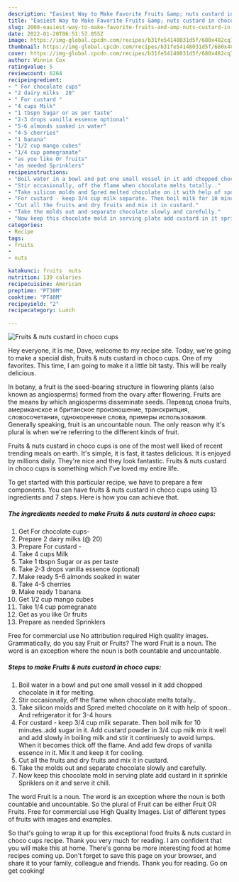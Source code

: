 ```yaml
---
description: "Easiest Way to Make Favorite Fruits &amp; nuts custard in choco cups"
title: "Easiest Way to Make Favorite Fruits &amp; nuts custard in choco cups"
slug: 2008-easiest-way-to-make-favorite-fruits-and-amp-nuts-custard-in-choco-cups
date: 2022-01-20T06:51:57.855Z
image: https://img-global.cpcdn.com/recipes/b31fe54148031d5f/680x482cq70/fruits-nuts-custard-in-choco-cups-recipe-main-photo.jpg
thumbnail: https://img-global.cpcdn.com/recipes/b31fe54148031d5f/680x482cq70/fruits-nuts-custard-in-choco-cups-recipe-main-photo.jpg
cover: https://img-global.cpcdn.com/recipes/b31fe54148031d5f/680x482cq70/fruits-nuts-custard-in-choco-cups-recipe-main-photo.jpg
author: Winnie Cox
ratingvalue: 5
reviewcount: 6264
recipeingredient:
- " For chocolate cups"
- "2 dairy milks  20"
- " For custard "
- "4 cups Milk"
- "1 tbspn Sugar or as per taste"
- "2-3 drops vanilla essence optional"
- "5-6 almonds soaked in water"
- "4-5 cherries"
- "1 banana"
- "1/2 cup mango cubes"
- "1/4 cup pomegranate"
- "as you like Or fruits"
- "as needed Sprinklers"
recipeinstructions:
- "Boil water in a bowl and put one small vessel in it add chopped chocolate in it for melting."
- "Stir occasionally, off the flame when chocolate melts totally.."
- "Take silicon molds and Spred melted chocolate on it with help of spoon.. And refrigerator it for 3-4 hours"
- "For custard - keep 3/4 cup milk separate. Then boil milk for 10 minutes..add sugar in it. Add custard powder in 3/4 cup milk mix it well and add slowly in boiling milk and stir it continuesly to avoid lumps. When it becomes thick off the flame. And add few drops of vanilla essence in it. Mix it and keep it for cooling."
- "Cut all the fruits and dry fruits and mix it in custard."
- "Take the molds out and separate chocolate slowly and carefully."
- "Now keep this chocolate mold in serving plate add custard in it sprinkle Spriklers on it and serve it chill."
categories:
- Recipe
tags:
- fruits
- 
- nuts

katakunci: fruits  nuts 
nutrition: 139 calories
recipecuisine: American
preptime: "PT30M"
cooktime: "PT40M"
recipeyield: "2"
recipecategory: Lunch

---
```



![Fruits & nuts custard in choco cups](https://img-global.cpcdn.com/recipes/b31fe54148031d5f/680x482cq70/fruits-nuts-custard-in-choco-cups-recipe-main-photo.jpg)

Hey everyone, it is me, Dave, welcome to my recipe site. Today, we're going to make a special dish, fruits & nuts custard in choco cups. One of my favorites. This time, I am going to make it a little bit tasty. This will be really delicious.

In botany, a fruit is the seed-bearing structure in flowering plants (also known as angiosperms) formed from the ovary after flowering. Fruits are the means by which angiosperms disseminate seeds. Перевод слова fruits, американское и британское произношение, транскрипция, словосочетания, однокоренные слова, примеры использования. Generally speaking, fruit is an uncountable noun. The only reason why it's plural is when we're referring to the different kinds of fruit.

Fruits & nuts custard in choco cups is one of the most well liked of recent trending meals on earth. It's simple, it is fast, it tastes delicious. It is enjoyed by millions daily. They're nice and they look fantastic. Fruits & nuts custard in choco cups is something which I've loved my entire life.


To get started with this particular recipe, we have to prepare a few components. You can have fruits & nuts custard in choco cups using 13 ingredients and 7 steps. Here is how you can achieve that.

<!--inarticleads1-->

##### The ingredients needed to make Fruits & nuts custard in choco cups:

1. Get  For chocolate cups-
1. Prepare 2 dairy milks (@ 20)
1. Prepare  For custard -
1. Take 4 cups Milk
1. Take 1 tbspn Sugar or as per taste
1. Take 2-3 drops vanilla essence (optional)
1. Make ready 5-6 almonds soaked in water
1. Take 4-5 cherries
1. Make ready 1 banana
1. Get 1/2 cup mango cubes
1. Take 1/4 cup pomegranate
1. Get as you like Or fruits
1. Prepare as needed Sprinklers


Free for commercial use No attribution required High quality images. Grammatically, do you say Fruit or Fruits? The word Fruit is a noun. The word is an exception where the noun is both countable and uncountable. 

<!--inarticleads2-->

##### Steps to make Fruits & nuts custard in choco cups:

1. Boil water in a bowl and put one small vessel in it add chopped chocolate in it for melting.
1. Stir occasionally, off the flame when chocolate melts totally..
1. Take silicon molds and Spred melted chocolate on it with help of spoon.. And refrigerator it for 3-4 hours
1. For custard - keep 3/4 cup milk separate. Then boil milk for 10 minutes..add sugar in it. Add custard powder in 3/4 cup milk mix it well and add slowly in boiling milk and stir it continuesly to avoid lumps. When it becomes thick off the flame. And add few drops of vanilla essence in it. Mix it and keep it for cooling.
1. Cut all the fruits and dry fruits and mix it in custard.
1. Take the molds out and separate chocolate slowly and carefully.
1. Now keep this chocolate mold in serving plate add custard in it sprinkle Spriklers on it and serve it chill.


The word Fruit is a noun. The word is an exception where the noun is both countable and uncountable. So the plural of Fruit can be either Fruit OR Fruits. Free for commercial use High Quality Images. List of different types of fruits with images and examples. 

So that's going to wrap it up for this exceptional food fruits & nuts custard in choco cups recipe. Thank you very much for reading. I am confident that you will make this at home. There's gonna be more interesting food at home recipes coming up. Don't forget to save this page on your browser, and share it to your family, colleague and friends. Thank you for reading. Go on get cooking!
